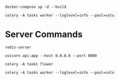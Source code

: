 ```shell
docker-compose up -d --build
```

```shell 
celery -A tasks worker --loglevel=info --pool=solo
```

# Server Commands

```shell
redis-server
```

```shell
uvicorn api:app --host 0.0.0.0 --port 8000
```

```shell
celery -A tasks flower
```

```shell
celery -A tasks worker --loglevel=info --pool=solo
```